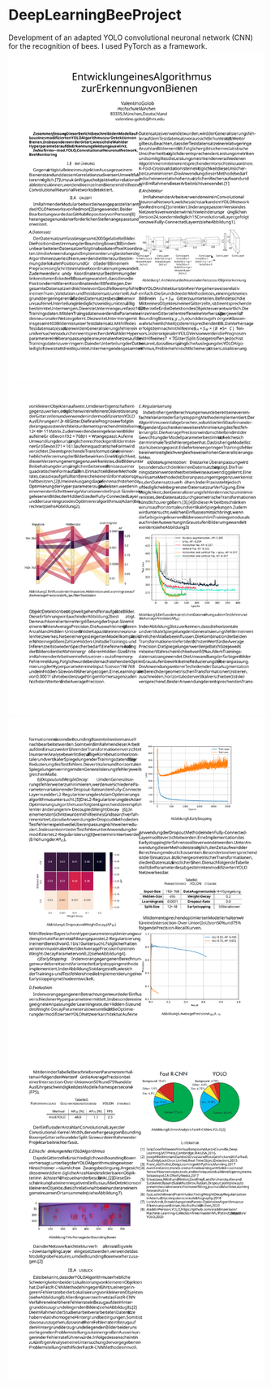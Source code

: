# DeepLearningBeeProject
Development of an adapted YOLO convolutional neuronal network (CNN) for the recognition of bees. I used PyTorch as a framework.
<img src="images/pdf-1.svg">
<img src="images/pdf-2.svg">
<img src="images/pdf-3.svg">
<img src="images/pdf-4.svg">